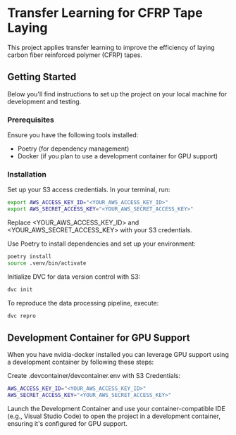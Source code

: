 # Transfer Learning for CFRP Tape Laying

This project applies transfer learning to improve the efficiency of laying carbon fiber reinforced polymer (CFRP) tapes.

## Getting Started

Below you'll find instructions to set up the project on your local machine for development and testing.

### Prerequisites

Ensure you have the following tools installed:

- Poetry (for dependency management)
- Docker (if you plan to use a development container for GPU support)

### Installation

Set up your S3 access credentials. In your terminal, run:

```bash
export AWS_ACCESS_KEY_ID="<YOUR_AWS_ACCESS_KEY_ID>"
export AWS_SECRET_ACCESS_KEY="<YOUR_AWS_SECRET_ACCESS_KEY>"
```

Replace <YOUR_AWS_ACCESS_KEY_ID> and <YOUR_AWS_SECRET_ACCESS_KEY> with your S3 credentials.

Use Poetry to install dependencies and set up your environment:

``` bash
poetry install
source .venv/bin/activate
```

Initialize DVC for data version control with S3:
``` bash
dvc init
```

To reproduce the data processing pipeline, execute:
``` bash
dvc repro
```

## Development Container for GPU Support

When you have nvidia-docker installed you can leverage GPU support using a development container by following these steps:

Create .devcontainer/devcontainer.env with S3 Credentials:

``` bash
AWS_ACCESS_KEY_ID="<YOUR_AWS_ACCESS_KEY_ID>"
AWS_SECRET_ACCESS_KEY="<YOUR_AWS_SECRET_ACCESS_KEY>"
```

Launch the Development Container and use your container-compatible IDE (e.g., Visual Studio Code) to open the project in a development container, ensuring it's configured for GPU support.